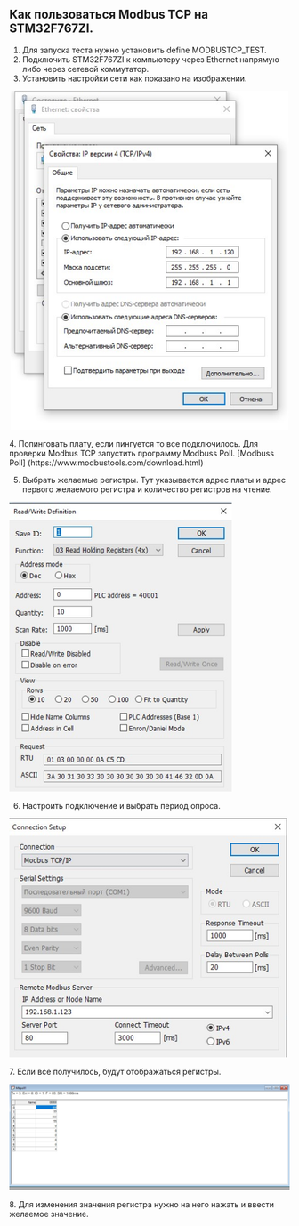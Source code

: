 ## Как пользоваться Modbus TCP на STM32F767ZI.

1. Для запуска теста нужно установить define MODBUSTCP_TEST.
 2. Подключить STM32F767ZI к компьютеру через Ethernet напрямую либо через сетевой коммутатор.
 3. Установить настройки сети как показано на изображении.
   <p align="center">
  <img src="/modbusTCP/pictures/Настройки.jpg" width=500/>
  </p>
 4. Попинговать плату, если пингуется то все подключилось.
  Для проверки Modbus TCP запустить программу Modbuss Poll.
 [Modbuss Poll] (https://www.modbustools.com/download.html)




5. Выбрать желаемые регистры. Тут указывается адрес платы и адрес первого желаемого регистра и количество регистров на чтение.
    <p align=center">
  <img src="/modbusTCP/pictures/выбор регистров.jpg" width=400/>
  </p>
 
 6. Настроить подключение и выбрать период опроса.
    <p align="center">
  <img src="/modbusTCP/pictures/подключение.jpg" width=500/>
  </p>
 7. Если все получилось, будут отображаться регистры.
    <p align="center">
  <img src="/modbusTCP/pictures/чтение регистров.jpg" width=900/>
  </p>
 8. Для изменения значения регистра нужно на него нажать и ввести желаемое значение.
